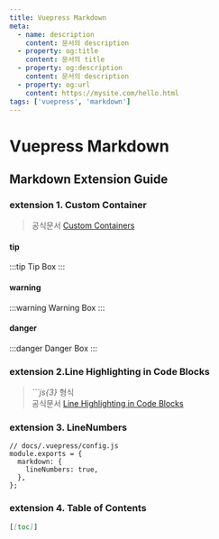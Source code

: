 ```yaml
---
title: Vuepress Markdown
meta:
  - name: description
    content: 문서의 description
  - property: og:title
    content: 문서의 title
  - property: og:description
    content: 문서의 description
  - property: og:url
    content: https://mysite.com/hello.html
tags: ['vuepress', 'markdown']
---
```


# Vuepress Markdown

## Markdown Extension Guide

### extension 1. Custom Container

> 공식문서 [Custom Containers](https://vuepress.vuejs.org/guide/markdown.html#line-highlighting-in-code-blocks)

#### tip

:::tip
Tip Box
:::

#### warning

:::warning
Warning Box
:::

#### danger

:::danger
Danger Box
:::

### extension 2.Line Highlighting in Code Blocks

> _```js{3}_ 형식  
> 공식문서 [Line Highlighting in Code Blocks](https://vuepress.vuejs.org/guide/markdown.html#line-highlighting-in-code-blocks)

### extension 3. LineNumbers

```js{3-5}
// docs/.vuepress/config.js
module.exports = {
  markdown: {
    lineNumbers: true,
  },
};
```

### extension 4. Table of Contents

```md
[[toc]]
```

<TagLinks />
